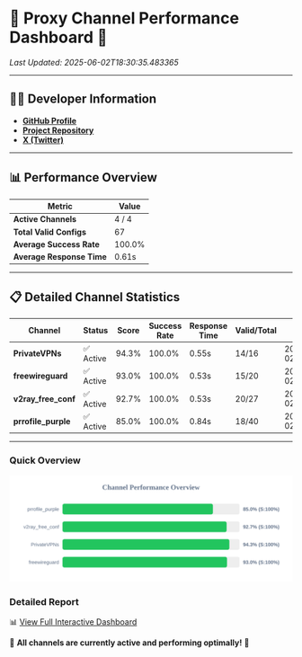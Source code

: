 # 🌟 Proxy Channel Performance Dashboard 🌟

_Last Updated: 2025-06-02T18:30:35.483365_

---

## 👩‍💻 Developer Information

- **[GitHub Profile](https://github.com/4n0nymou3)**  
- **[Project Repository](https://github.com/4n0nymou3/multi-proxy-config-fetcher)**  
- **[X (Twitter)](https://x.com/4n0nymou3)**  

---

## 📊 Performance Overview

| Metric                | Value       |
|-----------------------|-------------|
| **Active Channels**   | 4 / 4       |
| **Total Valid Configs** | 67          |
| **Average Success Rate** | 100.0%      |
| **Average Response Time** | 0.61s       |

---

## 📋 Detailed Channel Statistics

| Channel          | Status     | Score  | Success Rate | Response Time | Valid/Total | Last Success               |
|------------------|------------|--------|--------------|---------------|-------------|----------------------------|
| **PrivateVPNs**  | ✅ Active  | 94.3%  | 100.0% | 0.55s         | 14/16       | 2025-06-02T18:30:34.920737 |
| **freewireguard**  | ✅ Active  | 93.0%  | 100.0% | 0.53s         | 15/20       | 2025-06-02T18:30:35.481476 |
| **v2ray_free_conf**  | ✅ Active  | 92.7%  | 100.0% | 0.53s         | 20/27       | 2025-06-02T18:30:34.333495 |
| **prrofile_purple**  | ✅ Active  | 85.0%  | 100.0% | 0.84s         | 18/40       | 2025-06-02T18:30:33.736623 |

---

### Quick Overview
<div align="center">
  <a href="https://raw.githubusercontent.com/nullluser/NullRepo/refs/heads/main/assets/channel_stats_chart.svg">
    <img src="https://raw.githubusercontent.com/nullluser/NullRepo/refs/heads/main/assets/channel_stats_chart.svg" alt="Source Performance Statistics" width="800">
  </a>
</div>

### Detailed Report
📊 [View Full Interactive Dashboard](https://htmlpreview.github.io/?https://github.com/nullluser/NullRepo/blob/main/assets/performance_report.html)

🎉 **All channels are currently active and performing optimally!** 🎉

